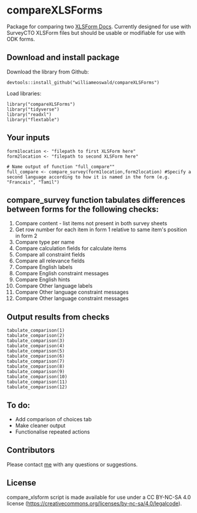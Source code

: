 # compareXLSForms

Package for comparing two [XLSForm Docs](https://xlsform.org/en/). Currently designed for use with SurveyCTO XLSForm files but should be usable or modifiable for use with ODK forms. 

## Download and install package
Download the library from Github:
```{r}
devtools::install_github("williameoswald/compareXLSForms")
```

Load libraries:
```{r}
library("compareXLSForms")
library("tidyverse")
library("readxl")
library("flextable")

```

## Your inputs
```{r}
form1location <- "filepath to first XLSForm here"
form2location <- "filepath to second XLSForm here"

# Name output of function "full_compare""
full_compare <- compare_survey(form1location,form2location) #Specify a second language according to how it is named in the form (e.g. "Francais", "Tamil")
```

## compare_survey function tabulates differences between forms for the following checks:
1. Compare content - list items not present in both survey sheets
2. Get row number for each item in form 1 relative to same item's position in form 2
3. Compare type per name
4. Compare calculation fields for calculate items
5. Compare all constraint fields
6. Compare all relevance fields
7. Compare English labels
8. Compare English constraint messages
9. Compare English hints
10. Compare Other language labels
11. Compare Other language constraint messages
12. Compare Other language constraint messages

## Output results from checks
```{r}
tabulate_comparison(1)
tabulate_comparison(2)
tabulate_comparison(3)
tabulate_comparison(4)
tabulate_comparison(5)
tabulate_comparison(6)
tabulate_comparison(7)
tabulate_comparison(8)
tabulate_comparison(9)
tabulate_comparison(10)
tabulate_comparison(11)
tabulate_comparison(12)
```

## To do:
 - Add comparison of choices tab
 - Make cleaner output
 - Functionalise repeated actions 
 
 ## Contributors

Please contact [me](https://www.lshtm.ac.uk/aboutus/people/oswald.william) with any questions or suggestions.

## License

compare_xlsform script is made available for use under a CC BY-NC-SA 4.0 license (https://creativecommons.org/licenses/by-nc-sa/4.0/legalcode).
